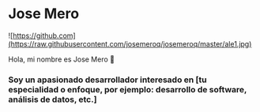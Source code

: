# Jose Mero

![https://github.com](https://raw.githubusercontent.com/josemeroq/josemeroq/master/ale1.jpg)

Hola, mi nombre es Jose Mero 👋  
### Soy un apasionado desarrollador interesado en [tu especialidad o enfoque, por ejemplo: desarrollo de software, análisis de datos, etc.]

<!--
**josemeroq/josemeroq** is a ✨ _special_ ✨ repository because its `README.md` (this file) appears on your GitHub profile.

Here are some ideas to get you started:

- 🔭 I’m currently working on ...
- 🌱 I’m currently learning ...
- 👯 I’m looking to collaborate on ...
- 🤔 I’m looking for help with ...
- 💬 Ask me about ...
- 📫 How to reach me: ...
- 😄 Pronouns: ...
- ⚡ Fun fact: ...
-->
